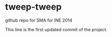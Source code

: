 tweep-tweep
===========

github repo for SMA for INE 2014

This line is the first updated commit of the project. 
